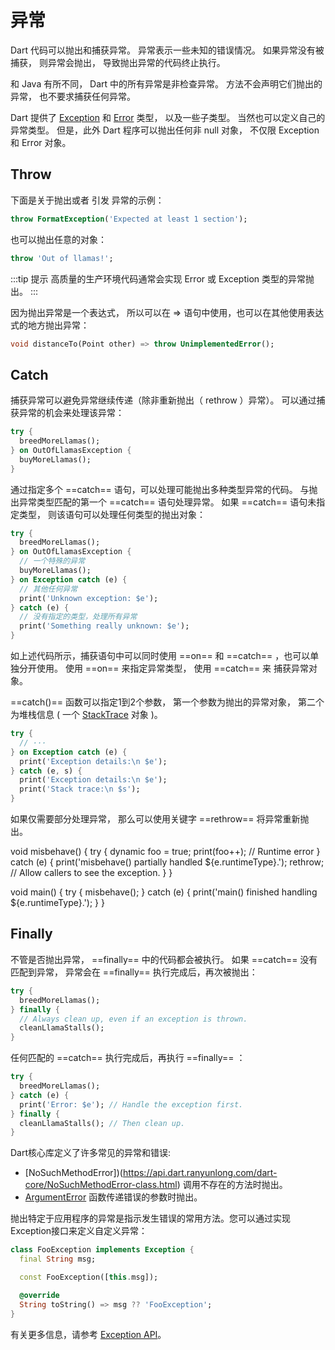 # 异常

Dart 代码可以抛出和捕获异常。 异常表示一些未知的错误情况。 如果异常没有被捕获， 则异常会抛出， 导致抛出异常的代码终止执行。

和 Java 有所不同， Dart 中的所有异常是非检查异常。 方法不会声明它们抛出的异常， 也不要求捕获任何异常。

Dart 提供了 [Exception](https://api.dart.ranyunlong.com/dart-core/Exception-class.html) 和 [Error](https://api.dart.ranyunlong.com/dart-core/Error-class.html) 类型， 以及一些子类型。 当然也可以定义自己的异常类型。 但是，此外 Dart 程序可以抛出任何非 null 对象， 不仅限 Exception 和 Error 对象。


## Throw

下面是关于抛出或者 引发 异常的示例：

```dart
throw FormatException('Expected at least 1 section');
```

也可以抛出任意的对象：

```dart
throw 'Out of llamas!';
```

:::tip 提示
高质量的生产环境代码通常会实现 Error 或 Exception 类型的异常抛出。
:::

因为抛出异常是一个表达式， 所以可以在 => 语句中使用，也可以在其他使用表达式的地方抛出异常：

```dart
void distanceTo(Point other) => throw UnimplementedError();
```

## Catch

捕获异常可以避免异常继续传递（除非重新抛出（ rethrow ）异常）。 可以通过捕获异常的机会来处理该异常：

```dart
try {
  breedMoreLlamas();
} on OutOfLlamasException {
  buyMoreLlamas();
}
```

通过指定多个 ==catch== 语句，可以处理可能抛出多种类型异常的代码。 与抛出异常类型匹配的第一个 ==catch== 语句处理异常。 如果 ==catch== 语句未指定类型， 则该语句可以处理任何类型的抛出对象：

```dart
try {
  breedMoreLlamas();
} on OutOfLlamasException {
  // 一个特殊的异常
  buyMoreLlamas();
} on Exception catch (e) {
  // 其他任何异常
  print('Unknown exception: $e');
} catch (e) {
  // 没有指定的类型，处理所有异常
  print('Something really unknown: $e');
}
```

如上述代码所示，捕获语句中可以同时使用 ==on== 和 ==catch== ，也可以单独分开使用。 使用 ==on== 来指定异常类型， 使用 ==catch== 来 捕获异常对象。


==catch()== 函数可以指定1到2个参数， 第一个参数为抛出的异常对象， 第二个为堆栈信息 ( 一个 [StackTrace](https://api.dart.ranyunlong.com/dart-core/StackTrace-class.html) 对象 )。

```dart
try {
  // ···
} on Exception catch (e) {
  print('Exception details:\n $e');
} catch (e, s) {
  print('Exception details:\n $e');
  print('Stack trace:\n $s');
}
```

如果仅需要部分处理异常， 那么可以使用关键字 ==rethrow== 将异常重新抛出。

void misbehave() {
  try {
    dynamic foo = true;
    print(foo++); // Runtime error
  } catch (e) {
    print('misbehave() partially handled ${e.runtimeType}.');
    rethrow; // Allow callers to see the exception.
  }
}

void main() {
  try {
    misbehave();
  } catch (e) {
    print('main() finished handling ${e.runtimeType}.');
  }
}

## Finally

不管是否抛出异常， ==finally== 中的代码都会被执行。 如果 ==catch== 没有匹配到异常， 异常会在 ==finally== 执行完成后，再次被抛出：

```dart
try {
  breedMoreLlamas();
} finally {
  // Always clean up, even if an exception is thrown.
  cleanLlamaStalls();
}
```

任何匹配的 ==catch== 执行完成后，再执行 ==finally== ：

```dart
try {
  breedMoreLlamas();
} catch (e) {
  print('Error: $e'); // Handle the exception first.
} finally {
  cleanLlamaStalls(); // Then clean up.
}
```

Dart核心库定义了许多常见的异常和错误:

- [NoSuchMethodError])(https://api.dart.ranyunlong.com/dart-core/NoSuchMethodError-class.html)
调用不存在的方法时抛出。
- [ArgumentError](https://api.dartlang.org/stable/2.1.1/dart-core/ArgumentError-class.html)
函数传递错误的参数时抛出。

抛出特定于应用程序的异常是指示发生错误的常用方法。您可以通过实现Exception接口来定义自定义异常：

```dart
class FooException implements Exception {
  final String msg;

  const FooException([this.msg]);

  @override
  String toString() => msg ?? 'FooException';
}
```

有关更多信息，请参考 [Exception API](https://api.dart.ranyunlong.com/dart-core/Exception-class.html)。


